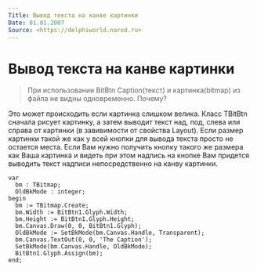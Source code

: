 ```yaml
---
Title: Вывод текста на канве картинки
Date: 01.01.2007
Source: <https://delphiworld.narod.ru>
---
```



Вывод текста на канве картинки
==============================

> При использовании BitBtn Caption(текст) и картинка(bitmap) из файла не
> видны одновременно. Почему?

Это может происходить если картинка слишком велика. Класс TBitBtn
сначала рисует картинку, а затем выводит текст над, под, слева или
справа от картинки (в завивимости от свойства Layout). Если размер
картинки такой же как у всей кнопки для вывода текста просто не остается
места. Если Вам нужно получить кнопку такого же размера как Ваша
картинка и видеть при этом надпись на кнопке Вам придется выводить текст
надписи непосредственно на канву картинки.

    var
      bm : TBitmap;
      OldBkMode : integer;
    begin
      bm := TBitmap.Create;
      bm.Width := BitBtn1.Glyph.Width;
      bm.Height := BitBtn1.Glyph.Height;
      bm.Canvas.Draw(0, 0, BitBtn1.Glyph);
      OldBkMode := SetBkMode(bm.Canvas.Handle, Transparent);
      bm.Canvas.TextOut(0, 0, 'The Caption');
      SetBkMode(bm.Canvas.Handle, OldBkMode);
      BitBtn1.Glyph.Assign(bm);
    end; 

